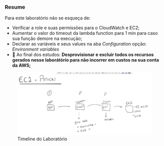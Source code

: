 <h3>Resume</h3>
<p>Para este laboratório não se esqueça de:</p>
<ul>
<li>Verificar a role e suas permissões para o CloudWatch e EC2;</li>
<li>Aumentar o valor do timeout da lambda function para 1 min para caso sua função demore na execução;</li>
<li>Declarar as variáveis e seus values na aba <i>Configuration</i> opção: <i>Environment variables</i></li>
<li> 🚨 Ao final dos estudos: <b>Desprovisionar e excluir todos os recursos gerados nesse laborátório para não incorrer em custos na sua conta da AWS;</b></li>
</ul>

<figure>
<img src='./resume.png' alt="resumo do laboratório">
<figcaption> Timeline do Laboratório</figcaption>
</figcaption>